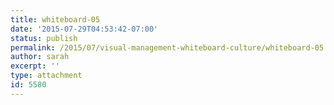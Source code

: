 ```yaml
---
title: whiteboard-05
date: '2015-07-29T04:53:42-07:00'
status: publish
permalink: /2015/07/visual-management-whiteboard-culture/whiteboard-05
author: sarah
excerpt: ''
type: attachment
id: 5580
---
```

<!DOCTYPE html PUBLIC "-//W3C//DTD HTML 4.0 Transitional//EN" "http://www.w3.org/TR/REC-html40/loose.dtd">
<?xml encoding="UTF-8">
